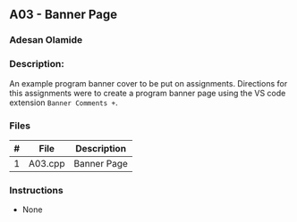 ## A03 - Banner Page
### Adesan Olamide
### Description:

An example program banner cover to be put on assignments. Directions for this assignments were to create a program banner page using the VS code extension `Banner Comments +`.

### Files

|   #   | File            | Description                                        |
| :---: | --------------- | -------------------------------------------------- |
|   1   | A03.cpp         | Banner Page|


### Instructions

- None
